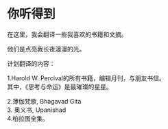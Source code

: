 # 你听得到

在这里，我会翻译一些我喜欢的书籍和文摘。

他们是点亮我长夜漫漫的光。

计划翻译的内容：

1.Harold W. Percival的所有书籍，编辑月刊，与朋友书信。
<br>其中，《思考与命运》是最璀璨的星星。

2.薄伽梵歌, Bhagavad Gita
<br>3. 奥义书, Upanishad
<br>4.柏拉图全集。



